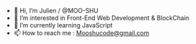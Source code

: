 - 👋 Hi, I’m Julien / @MOO-SHU
- 👀 I’m interested in Front-End Web Development & BlockChain
- 🌱 I’m currently learning JavaScript
- 📫 How to reach me : Mooshucode@gmail.com
